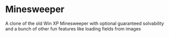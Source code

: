 # Minesweeper
 A clone of the old Win XP Minesweeper with optional guaranteed solvability and a bunch of other fun features like loading fields from images
